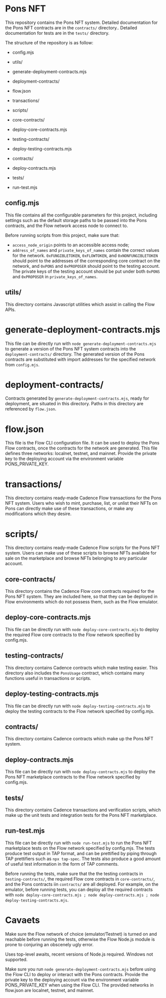 # Pons NFT

This repository contains the Pons NFT system. Detailed documentation for the Pons NFT contracts are in the `contracts/` directory.. Detailed documentation for tests are in the `tests/` directory.

The structure of the repository is as follow:

- config.mjs
- utils/

- generate-deployment-contracts.mjs
- deployment-contracts/
- flow.json

- transactions/
- scripts/

- core-contracts/
- deploy-core-contracts.mjs

- testing-contracts/
- deploy-testing-contracts.mjs

- contracts/
- deploy-contracts.mjs

- tests/
- run-test.mjs


## config.mjs

This file contains all the configurable parameters for this project, including settings such as the default storage paths to be passed into the Pons contracts, and the Flow network access node to connect to.

Before running scripts from this project, make sure that:
- `access_node_origin` points to an accessible access node;
- `address_of_names` and `private_keys_of_names` contain the correct values for the network. `0xFUNGIBLETOKEN`, `0xFLOWTOKEN`, and `0xNONFUNGIBLETOKEN` should point to the addresses of the corresponding core contract on the network, and `0xPONS` and `0xPROPOSER` should point to the testing account. The private keys of the testing account should be put under both `0xPONS` and `0xPROPOSER` in `private_keys_of_names`.

## utils/

This directory contains Javascript utilities which assist in calling the Flow APIs.

# generate-deployment-contracts.mjs

This file can be directly run with `node generate-deployment-contracts.mjs` to generate a version of the Pons NFT system contracts into the `deployment-contracts/` directory. The generated version of the Pons contracts are substituted with import addresses for the specified network from `config.mjs`.

# deployment-contracts/

Contracts generated by `generate-deployment-contracts.mjs`, ready for deployment, are situated in this directory. Paths in this directory are referenced by `flow.json`.

# flow.json

This file is the Flow CLI configuration file. It can be used to deploy the Pons Flow contracts, once the contracts for the network are generated. This file defines three networks: localnet, testnet, and mainnet. Provide the private key to the deploying account via the environment variable PONS_PRIVATE_KEY.

# transactions/

This directory contains ready-made Cadence Flow transactions for the Pons NFT system. Users who wish to mint, purchase, list, or unlist their NFTs on Pons can directly make use of these transactions, or make any modifications which they desire.

# scripts/

This directory contains ready-made Cadence Flow scripts for the Pons NFT system. Users can make use of these scripts to browse NFTs available for sale on the marketplace and browse NFTs belonging to any particular account.

## core-contracts/

This directory contains the Cadence Flow core contracts required for the Pons NFT system. They are included here, so that they can be deployed in Flow environments which do not possess them, such as the Flow emulator.

## deploy-core-contracts.mjs

This file can be directly run with `node deploy-core-contracts.mjs` to deploy the required Flow core contracts to the Flow network specified by config.mjs.

## testing-contracts/

This directory contains Cadence contracts which make testing easier. This directory also includes the `PonsUsage` contract, which contains many functions useful in transactions or scripts.

## deploy-testing-contracts.mjs

This file can be directly run with `node deploy-testing-contracts.mjs` to deploy the testing contracts to the Flow network specified by config.mjs.

## contracts/

This directory contains Cadence contracts which make up the Pons NFT system.

## deploy-contracts.mjs

This file can be directly run with `node deploy-contracts.mjs` to deploy the Pons NFT marketplace contracts to the Flow network specified by config.mjs.

## tests/

This directory contains Cadence transactions and verification scripts, which make up the unit tests and integration tests for the Pons NFT marketplace.

## run-test.mjs

This file can be directly run with `node run-test.mjs` to run the Pons NFT marketplace tests on the Flow network specified by config.mjs. The tests produce test output in TAP format, and can be prettified by piping through TAP prettifiers such as `npx tap-spec`. The tests also produce a good amount of useful test information in the form of TAP comments.

Before running the tests, make sure that the the testing contracts in `testing-contracts/`, the required Flow core contracts in `core-contracts/`, and the Pons contracts iin `contracts/` are all deployed. For example, on the emulator, before running tests, you can deploy all the required contracts with `node deploy-core-contracts.mjs ; node deploy-contracts.mjs ; node deploy-testing-contracts.mjs`.


# Cavaets

Make sure the Flow network of choice (emulator/Testnet) is turned on and reachable before running the tests, otherwise the Flow Node.js module is prone to conjuring an obscenely ugly error.

Uses top-level awaits, recent versions of Node.js required. Windows not supported.

Make sure you run `node generate-deployment-contracts.mjs` before using the Flow CLI to deploy or interact with the Pons contracts. Provide the private key to the deploying account via the environment variable PONS_PRIVATE_KEY when using the Flow CLI. The provided networks in flow.json are localnet, testnet, and mainnet.
